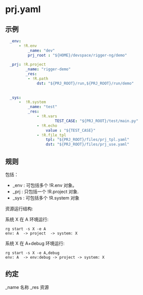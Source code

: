 # prj.yaml 

## 示例
``` yaml
  _env:
      - !R.env
          _name: "dev"
          prj_root : "${HOME}/devspace/rigger-ng/demo"
  
  _prj: !R.project
         _name: "rigger-demo"
         _res:
          - !R.path
              dst: "${PRJ_ROOT}/run,${PRJ_ROOT}/run/demo"
  
  
  _sys:
      -  !R.system
          _name: "test"
          _res:
              - !R.vars
                      TEST_CASE: "${PRJ_ROOT}/test/main.py"
              - !R.echo
                  value : "${TEST_CASE}"
              - !R.file_tpl
                  tpl: "${PRJ_ROOT}/files/prj_tpl.yaml"
                  dst: "${PRJ_ROOT}/files/prj_use.yaml"
```
## 规则
包括：
* _env  : 可包括多个 !R.env 对象。
* _prj  : 只包括一个 !R.project 对象.
* _sys :  可包括多个 !R.system 对象

资源运行结构: 
   
  系统 X 在 A 环境运行:
  ```
  rg start -s X -e A
  env: A  -> project  -> system: X
  ```
   
  系统 X 在 A+debug 环境运行:
  ```
  rg start -s X -e A,debug
  env: A  -> env:debug -> project -> system: X  
  ```
   
## 约定
_name  名称
_res   资源
